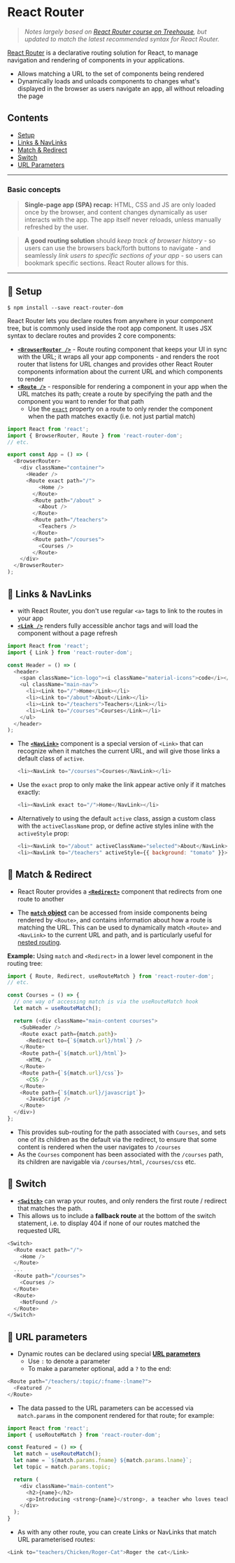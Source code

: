 # React Router
> *Notes largely based on [React Router course on Treehouse](https://teamtreehouse.com/library/react-router-4-basics-2), but updated to match the latest recommended syntax for React Router.*

[React Router](https://reactrouter.com/web/guides/quick-start) is a declarative routing solution for React, to manage navigation and rendering of components in your applications.
- Allows matching a URL to the set of components being rendered
- Dynamically loads and unloads components to changes what's displayed in the browser as users navigate an app, all without reloading the page

## Contents
- [Setup](#paw_prints-setup)
- [Links & NavLinks](#paw_prints-links--navlinks)
- [Match & Redirect](#paw_prints-match--redirect)
- [Switch](#paw_prints-switch)
- [URL Parameters](#paw_prints-url-parameters)

____________
### Basic concepts
> **Single-page app (SPA) recap:** HTML, CSS and JS are only loaded once by the browser, and content changes dynamically as user interacts with the app. The app itself never reloads, unless manually refreshed by the user.

> **A good routing solution** should *keep track of browser history* - so users can use the browsers back/forth buttons to navigate - and seamlessly *link users to specific sections of your app* - so users can bookmark specific sections. React Router allows for this.
____________


## :paw_prints: Setup
```
$ npm install --save react-router-dom
```
React Router lets you declare routes from anywhere in your component tree, but is commonly used inside the root app component. It uses JSX syntax to declare routes and provides 2 core components:
- [**`<BrowserRouter />`**](https://reactrouter.com/web/api/BrowserRouter) - Route routing component that keeps your UI in sync with the URL; it wraps all your app components - and renders the root router that listens for URL changes and provides other React Router components information about the current URL and which components to render
- [**`<Route />`**](https://reactrouter.com/web/api/Route) - responsible for rendering a component in your app when the URL matches its path; create a route by specifying the path and the component you want to render for that path
  - Use the [`exact`](https://reactrouter.com/web/api/Route/exact-bool) property on a route to only render the component when the path matches exactly (i.e. not just partial match)

```js
import React from 'react';
import { BrowserRouter, Route } from 'react-router-dom';
// etc.

export const App = () => (
  <BrowserRouter>
    <div className="container">
      <Header />
      <Route exact path="/">
          <Home />
        </Route>
        <Route path="/about" >
          <About />
        </Route>
        <Route path="/teachers">
          <Teachers />
        </Route>
        <Route path="/courses">
          <Courses />
        </Route>
    </div>
  </BrowserRouter>
);
```

## :paw_prints: Links & NavLinks
- with React Router, you don't use regular `<a>` tags to link to the routes in your app
- [**`<Link />`**](https://reactrouter.com/web/api/Link) renders fully accessible anchor tags and will load the component without a page refresh

```js
import React from 'react';
import { Link } from 'react-router-dom';

const Header = () => (
  <header>
    <span className="icn-logo"><i className="material-icons">code</i></span>
    <ul className="main-nav">
      <li><Link to="/">Home</Link></li>
      <li><Link to="/about">About</Link></li>
      <li><Link to="/teachers">Teachers</Link></li>
      <li><Link to="/courses">Courses</Link></li>
    </ul>    
  </header>
);
```

- The [**`<NavLink>`**](https://reactrouter.com/web/api/NavLink) component is a special version of `<Link>` that can recognize when it matches the current URL, and will give those links a default class of `active`.
  ```js
  <li><NavLink to="/courses">Courses</NavLink></li>
  ```
- Use the `exact` prop to only make the link appear active only if it matches exactly:
  ```js
  <li><NavLink exact to="/">Home</NavLink></li>
  ```
- Alternatively to using the default `active` class, assign a custom class with the `activeClassName` prop, or define active styles inline with the `activeStyle` prop:
  ```js
  <li><NavLink to="/about" activeClassName="selected">About</NavLink></li>
  <li><NavLink to="/teachers" activeStyle={{ background: "tomato" }}>Teachers</NavLink></li>
  ```
  
## :paw_prints: Match & Redirect
- React Router provides a [**`<Redirect>`**](https://reactrouter.com/web/api/Redirect) component that redirects from one route to another

- The [**`match` object**](https://reactrouter.com/web/api/match) can be accessed from inside components being rendered by `<Route>`, and contains information about how a route is matching the URL. This can be used to dynamically match `<Route>` and `<NavLink>` to the current URL and path, and is particularly useful for [nested routing](https://reactrouter.com/web/guides/quick-start/2nd-example-nested-routing).

**Example:** Using `match` and `<Redirect>` in a lower level component in the routing tree:
```js
import { Route, Redirect, useRouteMatch } from 'react-router-dom';
// etc.

const Courses = () => {
  // one way of accessing match is via the useRouteMatch hook
  let match = useRouteMatch();

  return (<div className="main-content courses">
    <SubHeader />
    <Route exact path={match.path}>
      <Redirect to={`${match.url}/html`} />
    </Route>
    <Route path={`${match.url}/html`}>
      <HTML />
    </Route>
    <Route path={`${match.url}/css`}>
      <CSS />
    </Route>
    <Route path={`${match.url}/javascript`}>
      <JavaScript />
    </Route>
  </div>)
};
```
- This provides sub-routing for the path associated with `Courses`, and sets one of its children as the default via the redirect, to ensure that some content is rendered when the user navigates to `/courses`
- As the `Courses` component has been associated with the `/courses` path, its children are navigable via `/courses/html`, `/courses/css` etc.

## :paw_prints: Switch
- [**`<Switch>`**](https://reactrouter.com/web/api/Switch) can wrap your routes, and only renders the first route / redirect that matches the path.
- This allows us to include a **fallback route** at the bottom of the switch statement, i.e. to display 404 if none of our routes matched the requested URL

```js
<Switch>
  <Route exact path="/">
    <Home />
  </Route>
  ...
  <Route path="/courses">
    <Courses />
  </Route>
  <Route>
    <NotFound />
  </Route>
</Switch>
```

## :paw_prints: URL parameters
- Dynamic routes can be declared using special [**URL parameters**](https://reactrouter.com/web/example/url-params)
  - Use `:` to denote a parameter
  - To make a parameter optional, add a `?` to the end:
```js
<Route path="/teachers/:topic/:fname-:lname?">
  <Featured />
</Route>
```
- The data passed to the URL parameters can be accessed via `match.params` in the component rendered for that route; for example:
```js
import React from 'react';
import { useRouteMatch } from 'react-router-dom';

const Featured = () => {
  let match = useRouteMatch();
  let name = `${match.params.fname} ${match.params.lname}`;
  let topic = match.params.topic;

  return (
    <div className="main-content">
      <h2>{name}</h2>
      <p>Introducing <strong>{name}</strong>, a teacher who loves teaching courses about <strong>{topic}</strong>!</p>
    </div>
  );
}
```
- As with any other route, you can create Links or NavLinks that match URL parameterised routes:
```js
<Link to="teachers/Chicken/Roger-Cat">Roger the cat</Link>
```
